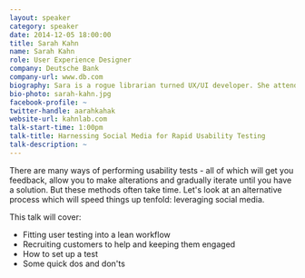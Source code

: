 ```yaml
---
layout: speaker
category: speaker
date: 2014-12-05 18:00:00
title: Sarah Kahn
name: Sarah Kahn
role: User Experience Designer
company: Deutsche Bank
company-url: www.db.com
biography: Sara is a rogue librarian turned UX/UI developer. She attended grad school at the School of Information and Library Science at UNC-Chapel Hill. She co-organizes Refresh the Triangle and is the Co-leader for Girl Develop It RDU.
bio-photo: sarah-kahn.jpg
facebook-profile: ~
twitter-handle: aarahkahak
website-url: kahnlab.com
talk-start-time: 1:00pm
talk-title: Harnessing Social Media for Rapid Usability Testing
talk-description: ~
---
```


There are many ways of performing usability tests - all of which will get you feedback, allow you to make alterations and gradually iterate until you have a solution. But these methods often take time. Let's look at an alternative process which will speed things up tenfold: leveraging social media.

This talk will cover:

- Fitting user testing into a lean workflow
- Recruiting customers to help and keeping them engaged
- How to set up a test
- Some quick dos and don'ts